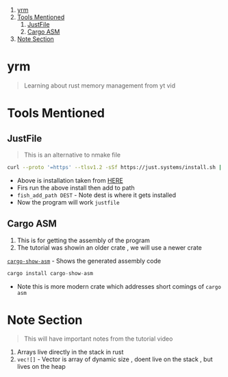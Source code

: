 1. [yrm](#yrm)
2. [Tools Mentioned](#tools-mentioned)
   1. [JustFile](#justfile)
   2. [Cargo ASM](#cargo-asm)
3. [Note Section](#note-section)

# yrm

> Learning about rust memory management from yt vid

# Tools Mentioned 

## JustFile 

> This is an alternative to nmake file 

```sh
curl --proto '=https' --tlsv1.2 -sSf https://just.systems/install.sh | bash -s -- --to DEST
``` 
- Above is installation taken from [HERE](https://just.systems/man/en/pre-built-binaries.html)
- Firs run the above install then add to path 
- `fish_add_path DEST` - Note dest is where it gets installed 
- Now the program will work `justfile`

## Cargo ASM 

1. This is for getting the assembly of the program 
2. The tutorial was showin an older crate , we will use a newer crate 

[`cargo-show-asm`](https://lib.rs/crates/cargo-show-asm) - Shows the generated assembly code 

```rs 
cargo install cargo-show-asm
```
- Note this is more modern crate which addresses short comings of `cargo asm`

# Note Section 

> This will have important notes from the tutorial video 

1. Arrays live directly in the stack in rust 
2. `vec![]` - Vector is array of dynamic size , doent live on the stack , but lives on the heap
